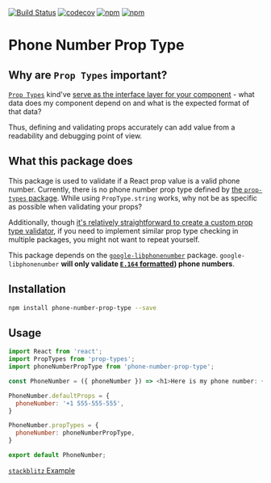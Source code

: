 [![Build Status](https://travis-ci.org/jaebradley/phone-number-prop-type.svg?branch=master)](https://travis-ci.org/jaebradley/phone-number-prop-type)
[![codecov](https://codecov.io/gh/jaebradley/phone-number-prop-type/branch/master/graph/badge.svg)](https://codecov.io/gh/jaebradley/phone-number-prop-type)
[![npm](https://img.shields.io/npm/v/phone-number-prop-type.svg)](https://www.npmjs.com/package/phone-number-prop-type)
[![npm](https://img.shields.io/npm/dt/phone-number-prop-type.svg)](https://www.npmjs.com/package/phone-number-prop-type)

# Phone Number Prop Type

## Why are `Prop Types` important?
[`Prop Types`](https://reactjs.org/docs/typechecking-with-proptypes.html) kind've [serve as the interface layer for your component](https://wecodetheweb.com/2015/06/02/why-react-proptypes-are-important/) - what data does my component depend on and what is the expected format of that data?

Thus, defining and validating props accurately can add value from a readability and debugging point of view.

## What this package does
This package is used to validate if a React prop value is a valid phone number. Currently, there is no phone number prop type defined by [the `prop-types` package](https://www.npmjs.com/package/prop-types). While using `PropType.string` works, why not be as specific as possible when validating your props?

Additionally, though [it's relatively straightforward to create a custom prop type validator](https://www.ian-thomas.net/custom-proptype-validation-with-react/), if you need to implement similar prop type checking in multiple packages, you might not want to repeat yourself.

This package depends on the [`google-libphonenumber`](https://www.npmjs.com/package/google-libphonenumber) package. `google-libphonenumber` **will only validate [`E.164` formatted](https://en.wikipedia.org/wiki/E.164)) phone numbers**.

## Installation

```bash
npm install phone-number-prop-type --save
```

## Usage

```javascript
import React from 'react';
import PropTypes from 'prop-types';
import phoneNumberPropType from 'phone-number-prop-type';

const PhoneNumber = ({ phoneNumber }) => <h1>Here is my phone number: {phoneNumber}!</h1>;

PhoneNumber.defaultProps = {
  phoneNumber: '+1 555-555-555',
}

PhoneNumber.propTypes = {
  phoneNumber: phoneNumberPropType,
}

export default PhoneNumber;
```

[`stackblitz` Example](https://stackblitz.com/edit/react-phone-number-prop-type-1?embed=1&file=index.js&view=editor)

